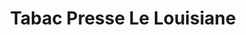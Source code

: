 ---
title: "Tabac Presse Le Louisiane"
url: /castelnau-le-lez/tabac-presse-le-louisiane/
shop: marchand de journaux
---